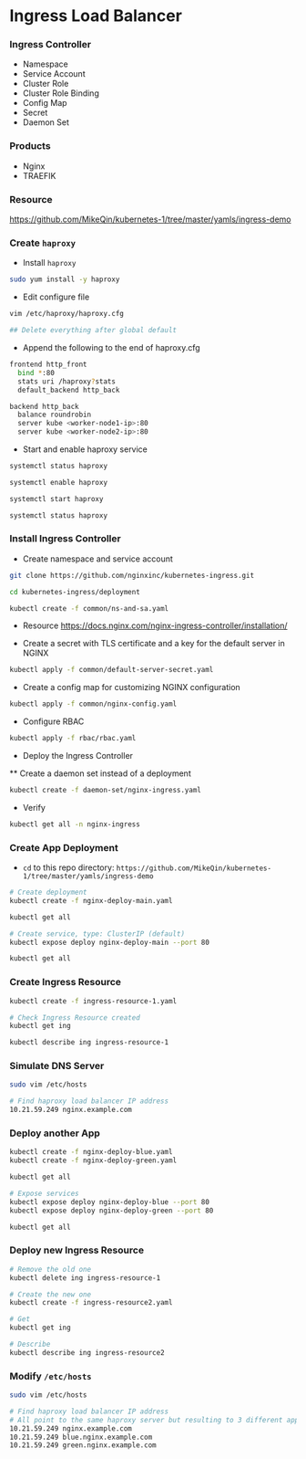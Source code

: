 # Ingress Load Balancer

### Ingress Controller
* Namespace
* Service Account
* Cluster Role
* Cluster Role Binding
* Config Map
* Secret
* Daemon Set

### Products
* Nginx
* TRAEFIK

### Resource

https://github.com/MikeQin/kubernetes-1/tree/master/yamls/ingress-demo

### Create `haproxy`

* Install `haproxy`

```bash
sudo yum install -y haproxy
```

* Edit configure file

```bash
vim /etc/haproxy/haproxy.cfg

## Delete everything after global default
```

* Append the following to the end of haproxy.cfg
```bash
frontend http_front
  bind *:80
  stats uri /haproxy?stats
  default_backend http_back

backend http_back
  balance roundrobin
  server kube <worker-node1-ip>:80
  server kube <worker-node2-ip>:80
```

* Start and enable haproxy service
```bash
systemctl status haproxy

systemctl enable haproxy

systemctl start haproxy

systemctl status haproxy
```

### Install Ingress Controller

* Create namespace and service account

```bash
git clone https://github.com/nginxinc/kubernetes-ingress.git

cd kubernetes-ingress/deployment

kubectl create -f common/ns-and-sa.yaml
```

* Resource https://docs.nginx.com/nginx-ingress-controller/installation/

* Create a secret with TLS certificate and a key for the default server in NGINX
```bash
kubectl apply -f common/default-server-secret.yaml
```

* Create a config map for customizing NGINX configuration
```bash
kubectl apply -f common/nginx-config.yaml
```

* Configure RBAC

```bash
kubectl apply -f rbac/rbac.yaml
```

* Deploy the Ingress Controller

** Create a daemon set instead of a deployment

```bash
kubectl create -f daemon-set/nginx-ingress.yaml
```

* Verify

```bash
kubectl get all -n nginx-ingress
```

### Create App Deployment

* `cd` to this repo directory: `https://github.com/MikeQin/kubernetes-1/tree/master/yamls/ingress-demo`

```bash
# Create deployment
kubectl create -f nginx-deploy-main.yaml

kubectl get all

# Create service, type: ClusterIP (default)
kubectl expose deploy nginx-deploy-main --port 80

kubectl get all
```

### Create Ingress Resource

```bash
kubectl create -f ingress-resource-1.yaml

# Check Ingress Resource created
kubectl get ing

kubectl describe ing ingress-resource-1
```

### Simulate DNS Server

```bash
sudo vim /etc/hosts

# Find haproxy load balancer IP address
10.21.59.249 nginx.example.com
```

### Deploy another App

```bash
kubectl create -f nginx-deploy-blue.yaml
kubectl create -f nginx-deploy-green.yaml

kubectl get all

# Expose services
kubectl expose deploy nginx-deploy-blue --port 80
kubectl expose deploy nginx-deploy-green --port 80

kubectl get all
```

### Deploy new Ingress Resource

```bash
# Remove the old one
kubectl delete ing ingress-resource-1

# Create the new one
kubectl create -f ingress-resource2.yaml

# Get
kubectl get ing

# Describe
kubectl describe ing ingress-resource2
```

### Modify `/etc/hosts`

```bash
sudo vim /etc/hosts

# Find haproxy load balancer IP address
# All point to the same haproxy server but resulting to 3 different apps
10.21.59.249 nginx.example.com
10.21.59.249 blue.nginx.example.com
10.21.59.249 green.nginx.example.com
```